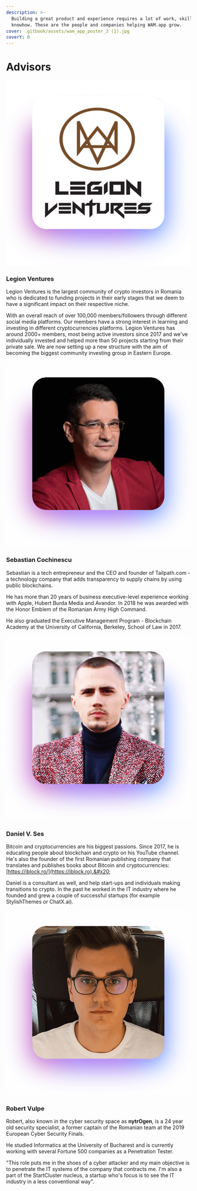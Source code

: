 ```yaml
---
description: >-
  Building a great product and experience requires a lot of work, skill and
  knowhow. These are the people and companies helping WAM.app grow.
cover: .gitbook/assets/wam_app_poster_3 (1).jpg
coverY: 0
---
```


# Advisors

![](.gitbook/assets/lv.png)

### Legion Ventures

Legion Ventures is the largest community of crypto investors in Romania who is dedicated to funding projects in their early stages that we deem to have a significant impact on their respective niche.

With an overall reach of over 100,000 members/followers through different social media platforms. Our members have a strong interest in learning and investing in different cryptocurrencies platforms. Legion Ventures has around 2000+ members, most being active investors since 2017 and we've individually invested and helped more than 50 projects starting from their private sale. We are now setting up a new structure with the aim of becoming the biggest community investing group in Eastern Europe.

![](.gitbook/assets/sebcochinescu.png)

### Sebastian Cochinescu

Sebastian is a tech entrepreneur and the CEO and founder of Tailpath.com - a technology company that adds transparency to supply chains by using public blockchains.

He has more than 20 years of business executive-level experience working with Apple, Hubert Burda Media and Avandor. In 2018 he was awarded with the Honor Emblem of the Romanian Army High Command.

He also graduated the Executive Management Program - Blockchain Academy at the University of California, Berkeley, School of Law in 2017.

![](.gitbook/assets/danielses.png)

### Daniel V. Ses

Bitcoin and cryptocurrencies are his biggest passions. Since 2017, he is educating people about blockchain and crypto on his YouTube channel. He's also the founder of the first Romanian publishing company that translates and publishes books about Bitcoin and cryptocurrencies: [https://iblock.ro/](https://iblock.ro).&#x20;

Daniel is a consultant as well, and help start-ups and individuals making transitions to crypto. In the past he worked in the IT industry where he founded and grew a couple of successful startups (for example StylishThemes or ChatX.ai).

![](.gitbook/assets/robertvulpe.png)

### Robert Vulpe

Robert, also known in the cyber security space as **nytrOgen**, is a 24 year old security specialist, a former captain of the Romanian team at the 2019 European Cyber Security Finals.&#x20;

He studied Informatics at the University of Bucharest and is currently working with several Fortune 500 companies as a Penetration Tester.

"This role puts me in the shoes of a cyber attacker and my main objective is to penetrate the IT systems of the company that contracts me. I'm also a part of the StartCluster nucleus, a startup who's focus is to see the IT industry in a less conventional way".&#x20;

